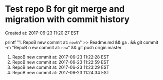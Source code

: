 # Test repo B for git merge and migration with commit history

Created at: 2017-06-23 11:20:27 EST

printf "1. RepoB new commit at: `now`\n" >> Readme.md && ga . && git commit -m "RepoB n ew commit at: `now`" && git push origin master

1. RepoB new commit at: 2017-06-23 11:22:28 EST
1. RepoB new commit at: 2017-06-23 11:22:59 EST
1. RepoB new commit at: 2017-06-23 11:23:29 EST
1. RepoB new commit at: 2017-06-23 11:24:34 EST
